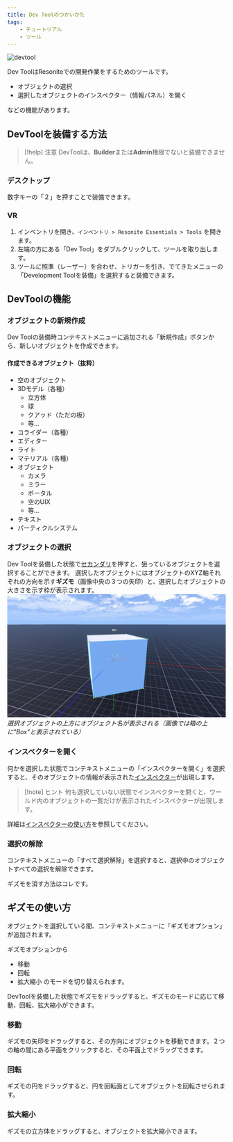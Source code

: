 ```yaml
---
title: Dev Toolのつかいかた
tags:
    - チュートリアル
    - ツール
---
```

![devtool](https://assets.resonite.com/e724431adad561a99a9cd4b75c0fea4904e496a814204781b3ef7aa6e4bdb472)

Dev ToolはResoniteでの開発作業をするためのツールです。 

- オブジェクトの選択
- 選択したオブジェクトのインスペクター（情報パネル）を開く

などの機能があります。
## DevToolを装備する方法
> [!help] 注意
> DevToolは、**Builder**または**Admin**権限でないと装備できません。
### デスクトップ
数字キーの「２」を押すことで装備できます。
### VR
1. インベントリを開き、`インベントリ > Resonite Essentials > Tools` を開きます。
2. 左端の方にある「Dev Tool」をダブルクリックして、ツールを取り出します。
3. ツールに照準（レーザー）を合わせ、トリガーを引き、でてきたメニューの「Development Toolを装備」を選択すると装備できます。
## DevToolの機能
### オブジェクトの新規作成
Dev Toolの装備時コンテキストメニューに追加される「新規作成」ボタンから、新しいオブジェクトを作成できます。
#### 作成できるオブジェクト（抜粋）
- 空のオブジェクト
- 3Dモデル（各種）
  - 立方体
  - 球
  - クアッド（ただの板）
  - 等…
- コライダー（各種）
- エディター
- ライト
- マテリアル（各種）
- オブジェクト
  - カメラ
  - ミラー
  - ポータル
  - 空のUIX
  - 等…
- テキスト
- パーティクルシステム
### オブジェクトの選択
Dev Toolを装備した状態で[セカンダリ](../basic-of-resonite/intro.md#セカンダリー)を押すと、狙っているオブジェクトを選択することができます。
選択したオブジェクトにはオブジェクトのXYZ軸それぞれの方向を示す**ギズモ**（画像中央の３つの矢印）と、選択したオブジェクトの大きさを示す枠が表示されます。
![選択したオブジェクト](../image/gizmo-frame.png)
*選択オブジェクトの上方にオブジェクト名が表示される（画像では箱の上に"Box"と表示されている）*
### インスペクターを開く
何かを選択した状態でコンテキストメニューの「インスペクターを開く」を選択すると、そのオブジェクトの情報が表示された[インスペクター](../basic-of-resonite/inspectorUsage.md)が出現します。
> [!note] ヒント
> 何も選択していない状態でインスペクターを開くと、ワールド内のオブジェクトの一覧だけが表示されたインスペクターが出現します。

詳細は[インスペクターの使い方](../basic-of-resonite/inspectorUsage.md)を参照してください。
### 選択の解除
コンテキストメニューの「すべて選択解除」を選択すると、選択中のオブジェクトすべての選択を解除できます。

ギズモを消す方法はコレです。
## ギズモの使い方
オブジェクトを選択している間、コンテキストメニューに「ギズモオプション」が追加されます。

ギズモオプションから
- 移動
- 回転
- 拡大縮小
のモードを切り替えられます。

DevToolを装備した状態でギズモをドラッグすると、ギズモのモードに応じて移動、回転、拡大縮小ができます。
### 移動
ギズモの矢印をドラッグすると、その方向にオブジェクトを移動できます。２つの軸の間にある平面をクリックすると、その平面上でドラッグできます。
### 回転
ギズモの円をドラッグすると、円を回転面としてオブジェクトを回転させられます。
### 拡大縮小
ギズモの立方体をドラッグすると、オブジェクトを拡大縮小できます。